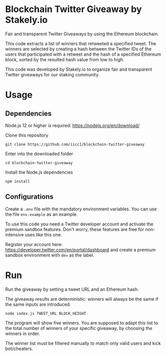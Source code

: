 # Blockchain Twitter Giveaway by Stakely.io
Fair and transparent Twitter Giveaways by using the Ethereum blockchain.

This code extracts a list of winners that retweeted a specified tweet.
The winners are selected by creating a hash between the Twitter IDs of the users that participated with a retweet and the hash of a specified Ethereum block, sorted by the resulted hash value from low to high.

This code was developed by Stakely.io to organize fair and transparent Twitter giveaways for our staking community.

# Usage
## Dependencies
Node.js 12 or higher is required: https://nodejs.org/en/download/

Clone this repository
```
git clone https://github.com/iicc1/blockchain-twitter-giveaway
```

Enter into the downloaded folder
```
cd blockchain-twitter-giveaway
```

Install the Node.js dependencies
```
npm install
```

## Configurations
Create a `.env` file with the mandatory environment variables.
You can use the file `env.example` as an example.

To use this code you need a Twitter developer account and activate the premium sandbox features. Don't worry, these features are free for non-intensive uses like this one.

Register your account here: https://developer.twitter.com/en/portal/dashboard and create a premium sandbox environment with `dev` as the label.

# Run
Run the giveaway by setting a tweet URL and an Ethereum hash.

The giveaway results are deterministic: winners will always be the same if the same inputs are introduced.
```
node index.js TWEET_URL BLOCK_HEIGHT
```
The program will show five winners. You are supposed to adapt this list to the total number of winners of your specific giveaway, by choosing the winners in order.

The winner list must be filtered manually to match only valid users and kick bot/cheaters.
